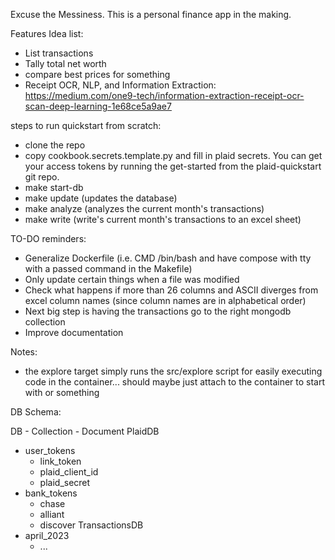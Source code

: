 Excuse the Messiness.  This is a personal finance app in the making.


Features Idea list:
- List transactions
- Tally total net worth
- compare best prices for something
- Receipt OCR, NLP, and Information Extraction: https://medium.com/one9-tech/information-extraction-receipt-ocr-scan-deep-learning-1e68ce5a9ae7


steps to run quickstart from scratch:
- clone the repo
- copy cookbook.secrets.template.py and fill in plaid secrets. You can get your access tokens by running the get-started from the plaid-quickstart git repo.
- make start-db
- make update (updates the database)
- make analyze (analyzes the current month's transactions)
- make write (write's current month's transactions to an excel sheet)


TO-DO reminders:
- Generalize Dockerfile (i.e. CMD /bin/bash and have compose with tty with a passed command in the Makefile)
- Only update certain things when a file was modified
- Check what happens if more than 26 columns and ASCII diverges from excel column names (since column names are in alphabetical order)
- Next big step is having the transactions go to the right mongodb collection
- Improve documentation

Notes:
- the explore target simply runs the src/explore script for easily executing code in the container... should maybe just attach to the container to start with or something

DB Schema:

DB - Collection - Document
PlaidDB
  - user_tokens
    - link_token
    - plaid_client_id
    - plaid_secret
  - bank_tokens
    - chase
    - alliant
    - discover
TransactionsDB
  - april_2023
    - ...
